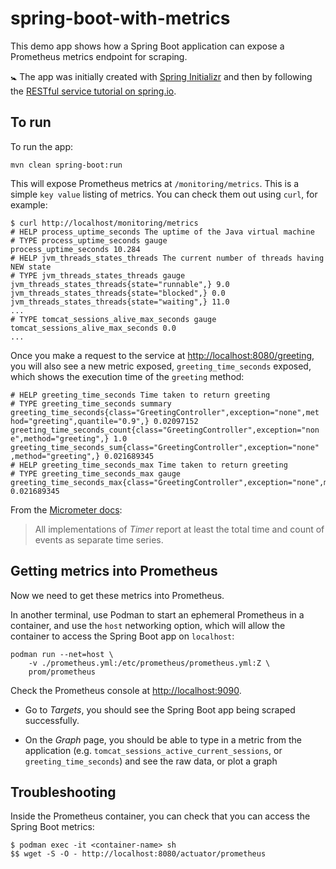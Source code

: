 # spring-boot-with-metrics

This demo app shows how a Spring Boot application can expose a Prometheus metrics endpoint for scraping.

🚼 The app was initially created with [Spring Initializr][init] and then by following the [RESTful service tutorial on spring.io][rest-tutorial].

## To run

To run the app:

    mvn clean spring-boot:run
    
This will expose Prometheus metrics at `/monitoring/metrics`. This is a simple `key value` listing of metrics. You can check them out using `curl`, for example:

    $ curl http://localhost/monitoring/metrics
    # HELP process_uptime_seconds The uptime of the Java virtual machine
    # TYPE process_uptime_seconds gauge
    process_uptime_seconds 10.284
    # HELP jvm_threads_states_threads The current number of threads having NEW state
    # TYPE jvm_threads_states_threads gauge
    jvm_threads_states_threads{state="runnable",} 9.0
    jvm_threads_states_threads{state="blocked",} 0.0
    jvm_threads_states_threads{state="waiting",} 11.0
    ...
    # TYPE tomcat_sessions_alive_max_seconds gauge
    tomcat_sessions_alive_max_seconds 0.0
    ...    

Once you make a request to the service at <http://localhost:8080/greeting>, you will also see a new metric exposed, `greeting_time_seconds` exposed, which shows the execution time of the `greeting` method:

    # HELP greeting_time_seconds Time taken to return greeting
    # TYPE greeting_time_seconds summary
    greeting_time_seconds{class="GreetingController",exception="none",met
    hod="greeting",quantile="0.9",} 0.02097152
    greeting_time_seconds_count{class="GreetingController",exception="non
    e",method="greeting",} 1.0
    greeting_time_seconds_sum{class="GreetingController",exception="none"
    ,method="greeting",} 0.021689345
    # HELP greeting_time_seconds_max Time taken to return greeting
    # TYPE greeting_time_seconds_max gauge
    greeting_time_seconds_max{class="GreetingController",exception="none",method="greeting",} 0.021689345


From the [Micrometer docs][timerdocs]:

> All implementations of _Timer_ report at least the total time and count of events as separate time series.

## Getting metrics into Prometheus

Now we need to get these metrics into Prometheus.

In another terminal, use Podman to start an ephemeral Prometheus in a container, and use the `host` networking option, which will allow the container to access the Spring Boot app on `localhost`:

    podman run --net=host \
        -v ./prometheus.yml:/etc/prometheus/prometheus.yml:Z \
        prom/prometheus
        
Check the Prometheus console at <http://localhost:9090>.

- Go to _Targets_, you should see the Spring Boot app being scraped successfully.

- On the _Graph_ page, you should be able to type in a metric from the application (e.g. `tomcat_sessions_active_current_sessions`, or `greeting_time_seconds`) and see the raw data, or plot a graph

## Troubleshooting

Inside the Prometheus container, you can check that you can access the Spring Boot metrics:

    $ podman exec -it <container-name> sh
    $$ wget -S -O - http://localhost:8080/actuator/prometheus


[rest-tutorial]: https://spring.io/guides/gs/rest-service/
[init]: https://start.spring.io
[timerdocs]: https://micrometer.io/docs/concepts#_timers
